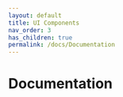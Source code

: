 ```yaml
---
layout: default
title: UI Components
nav_order: 3
has_children: true
permalink: /docs/Documentation
---
```


# Documentation

